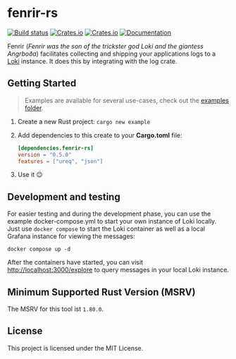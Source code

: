 # fenrir-rs
[![Build status](https://github.com/flying7eleven/fenrir-rs/actions/workflows/build.yml/badge.svg)](https://github.com/flying7eleven/fenrir-rs/actions/workflows/build.yml)
[![Crates.io](https://img.shields.io/crates/v/fenrir-rs.svg)](https://crates.io/crates/fenrir-rs)
[![Crates.io](https://img.shields.io/crates/l/fenrir-rs.svg)](https://crates.io/crates/fenrir-rs)
[![Documentation](https://img.shields.io/badge/documentation-docs.rs-blue.svg)](https://docs.rs/fenrir-rs)

Fenrir (_Fenrir was the son of the trickster god Loki and the giantess Angrboða_) facilitates collecting and shipping your applications logs to a [Loki](https://grafana.com/oss/loki/) instance.
It does this by integrating with the log crate.

## Getting Started

> Examples are available for several use-cases, check out the [examples folder](https://github.com/flying7eleven/fenrir-rs/tree/main/examples).

1. Create a new Rust project: `cargo new example`
2. Add dependencies to this create to your **Cargo.toml** file:

    ```toml
    [dependencies.fenrir-rs]
    version = "0.5.0"
    features = ["ureq", "json"]
    ```

3. Use it 😉

## Development and testing
For easier testing and during the development phase, you can use the example docker-compose.yml to start your own instance of Loki locally.
Just use `docker compose` to start the Loki container as well as a local Grafana instance for viewing the messages:

```shell
docker compose up -d
```

After the containers have started, you can visit [http://localhost:3000/explore](http://localhost:3000/explore) to query messages in your local Loki instance.

## Minimum Supported Rust Version (MSRV)
The MSRV for this tool ist `1.80.0`.

## License
This project is licensed under the MIT License.